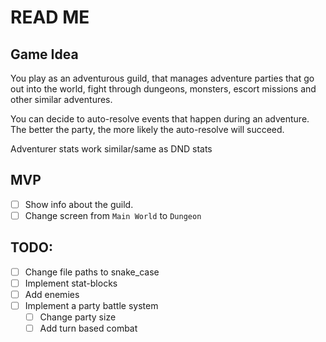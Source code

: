# READ ME

## Game Idea

You play as an adventurous guild, that manages adventure parties that go out into the world, fight through dungeons,
monsters, escort missions and other similar adventures.

You can decide to auto-resolve events that happen during an adventure. The better the party,
the more likely the auto-resolve will succeed.

Adventurer stats work similar/same as DND stats

## MVP

- [ ] Show info about the guild.
- [ ] Change screen from `Main World` to `Dungeon`

## TODO:

- [ ] Change file paths to snake_case
- [ ] Implement stat-blocks
- [ ] Add enemies
- [ ] Implement a party battle system
  - [ ] Change party size
  - [ ] Add turn based combat
